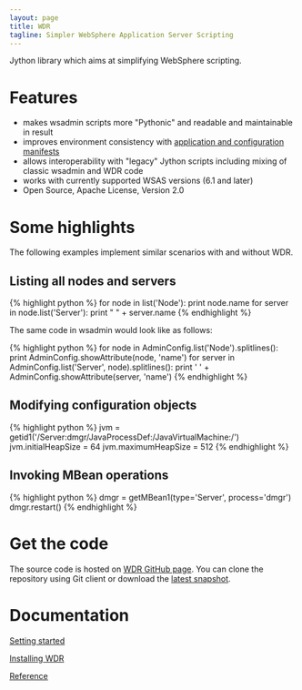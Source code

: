 ```yaml
---
layout: page
title: WDR
tagline: Simpler WebSphere Application Server Scripting
---
```

Jython library which aims at simplifying WebSphere scripting.

# Features

* makes wsadmin scripts more "Pythonic" and readable and maintainable in result
* improves environment consistency with [application and configuration manifests](manifests.html)
* allows interoperability with "legacy" Jython scripts including mixing of classic wsadmin and WDR code
* works with currently supported WSAS versions (6.1 and later)
* Open Source, Apache License, Version 2.0

# Some highlights

The following examples implement similar scenarios with and without WDR.

## Listing all nodes and servers

{% highlight python %}
for node in list('Node'):
    print node.name
    for server in node.list('Server'):
        print " " + server.name
{% endhighlight %}

The same code in wsadmin would look like as follows:

{% highlight python %}
for node in AdminConfig.list('Node').splitlines():
    print AdminConfig.showAttribute(node, 'name')
    for server in AdminConfig.list('Server', node).splitlines():
        print ' ' + AdminConfig.showAttribute(server, 'name')
{% endhighlight %}

## Modifying configuration objects

{% highlight python %}
jvm = getid1('/Server:dmgr/JavaProcessDef:/JavaVirtualMachine:/')
jvm.initialHeapSize = 64
jvm.maximumHeapSize = 512
{% endhighlight %}

## Invoking MBean operations

{% highlight python %}
dmgr = getMBean1(type='Server', process='dmgr')
dmgr.restart()
{% endhighlight %}

# Get the code

The source code is hosted on [WDR GitHub page](https://github.com/WDR/WDR).
You can clone the repository using Git client or download the [latest snapshot](https://github.com/WDR/WDR/archive/master.zip).

# Documentation

[Setting started](getting_started.html)

[Installing WDR](install.html)

[Reference](reference/index.html)
